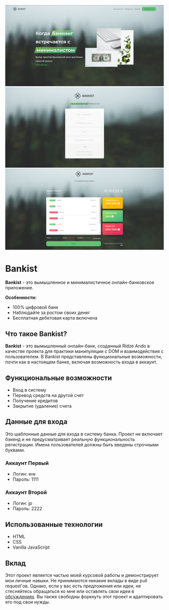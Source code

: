 <img src="https://github.com/loonyaw/course-work/blob/main/img/project-preview.png?raw=true" ></img>
<img src="https://github.com/loonyaw/course-work/blob/main/img/project-preview-2.png?raw=true" ></img>
<img src="https://github.com/loonyaw/course-work/blob/main/img/project-preview-3.png?raw=true" ></img>

# Bankist

**Bankist** - это вымышленное и минималистичное онлайн-банковское приложение.

**Особенности:**

- 100% цифровой банк
- Наблюдайте за ростом своих денег
- Бесплатная дебетовая карта включена

## Что такое Bankist?

**Bankist** - это вымышленный онлайн-банк, созданный Ridze Ando в качестве проекта для практики манипуляции с DOM и взаимодействия с пользователем. В Bankist представлены функциональные возможности, почти как в настоящем банке, включая возможность входа в аккаунт.

## Функциональные возможности

- Вход в систему
- Перевод средств на другой счет
- Получение кредитов
- Закрытие (удаление) счета

## Данные для входа

Это шаблонные данные для входа в систему банка. Проект не включает бэкенд и не предусматривает реальную функциональность регистрации. Имена пользователей должны быть введены строчными буквами.

### Аккаунт Первый

- Логин: ww
- Пароль: 1111

### Аккаунт Второй

- Логин: jp
- Пароль: 2222

## Использованные технологии

- HTML
- CSS
- Vanilla JavaScript

## Вклад

Этот проект является частью моей курсовой работы и демонстрирует мои личные навыки. Не принимаются никакие вклады в виде pull request'ов. Однако, если у вас есть предложения или идеи, не стесняйтесь обращаться ко мне или оставлять свои идеи в [обсуждениях](https://github.com/Loonyaw/course-work/discussions). Вы также свободны форкнуть этот проект и адаптировать его под свои нужды.
